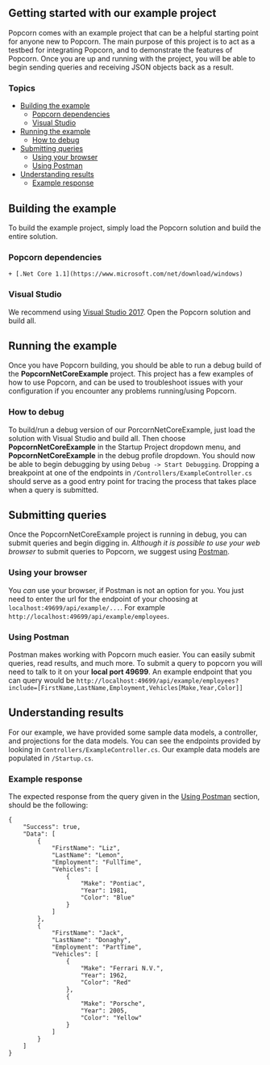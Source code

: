 ## Getting started with our example project
Popcorn comes with an example project that can be a helpful starting point for anyone new to Popcorn. 
The main purpose of this project is to act as a testbed for integrating Popcorn, 
and to demonstrate the features of Popcorn. Once you are up and running with the project, 
you will be able to begin sending queries and receiving JSON objects back as a result.

### Topics
+ [Building the example](#building-the-example)
  + [Popcorn dependencies](#popcorn-dependencies)
  + [Visual Studio](#visual-studio)
+ [Running the example](#running-the-example)
  + [How to debug](#how-to-debug)
+ [Submitting queries](#submitting-queries)
  + [Using your browser](#using-your-browser)
  + [Using Postman](#using-postman)
+ [Understanding results](#understanding-results)
  + [Example response](#example-response)


<a name="building-the-example"></a>
## Building the example
To build the example project, simply load the Popcorn solution and build the entire solution.
<a name="popcorn=dependencies"></a>
### Popcorn dependencies
    + [.Net Core 1.1](https://www.microsoft.com/net/download/windows)
<a name="visual-studio"></a>
### Visual Studio
We recommend using [Visual Studio 2017](https://www.visualstudio.com/downloads/). Open the Popcorn solution and build all.
<a name="running-the-example"></a>
## Running the example
Once you have Popcorn building, you should be able to run a debug build of the **PopcornNetCoreExample** project. 
This project has a few examples of how to use Popcorn, and can be used to troubleshoot issues with your configuration if you encounter any problems running/using Popcorn.
<a name="how-to-debug"></a>
### How to debug
To build/run a debug version of our PorcornNetCoreExample, just load the solution with Visual Studio and build all. 
Then choose **PopcornNetCoreExample** in the Startup Project dropdown menu, and **PopcornNetCoreExample** in the debug profile dropdown. 
You should now be able to begin debugging by using `Debug -> Start Debugging`. Dropping a breakpoint at one of the endpoints in `/Controllers/ExampleController.cs` 
should serve as a good entry point for tracing the process that takes place when a query is submitted.
<a name="submitting-queries"></a>
## Submitting queries
Once the PopcornNetCoreExample project is running in debug, you can submit queries and begin digging in. 
_Although it is possible to use your web browser_ to submit queries to Popcorn, we suggest using [Postman](#using-postman).
<a name="using-your-browser"></a>
### Using your browser
You _can_ use your browser, if Postman is not an option for you. 
You just need to enter the url for the endpoint of your choosing at ```localhost:49699/api/example/...```. 
For example ```http://localhost:49699/api/example/employees```.
<a name="using-postman"></a>
### Using Postman
Postman makes working with Popcorn much easier. You can easily submit queries, read results, and much more. 
To submit a query to popcorn you will need to talk to it on your **local port 49699**. An example endpoint that you can query would be 
```http://localhost:49699/api/example/employees?include=[FirstName,LastName,Employment,Vehicles[Make,Year,Color]]```
<a name="understanding-results"></a>
## Understanding results
For our example, we have provided some sample data models, a controller, and projections for the data models. 
You can see the endpoints provided by looking in `Controllers/ExampleController.cs`. Our example data models are populated in `/Startup.cs`. 
<a name="example-response"></a>
### Example response 
The expected response from the query given in the [Using Postman](#using-postman) section, should be the following:
```
{
    "Success": true,
    "Data": [
        {
            "FirstName": "Liz",
            "LastName": "Lemon",
            "Employment": "FullTime",
            "Vehicles": [
                {
                    "Make": "Pontiac",
                    "Year": 1981,
                    "Color": "Blue"
                }
            ]
        },
        {
            "FirstName": "Jack",
            "LastName": "Donaghy",
            "Employment": "PartTime",
            "Vehicles": [
                {
                    "Make": "Ferrari N.V.",
                    "Year": 1962,
                    "Color": "Red"
                },
                {
                    "Make": "Porsche",
                    "Year": 2005,
                    "Color": "Yellow"
                }
            ]
        }
    ]
}
```

